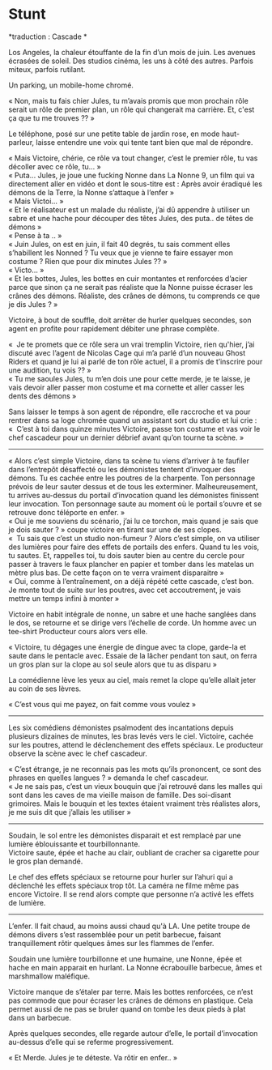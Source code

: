 # Stunt

*traduction : Cascade *


Los Angeles, la chaleur étouffante de la fin d’un mois de juin. Les avenues écrasées de soleil. Des studios cinéma, les uns à côté des autres. Parfois miteux, parfois rutilant. 

Un parking, un mobile-home chromé. 

« Non, mais tu fais chier Jules, tu m’avais promis que mon prochain rôle serait un rôle de premier plan, un rôle qui changerait ma carrière. Et, c'est ça que tu me trouves ?? »   

Le téléphone, posé sur une petite table de jardin rose, en mode haut-parleur, laisse entendre une voix qui tente tant bien que mal de répondre.

« Mais Victoire, chérie, ce rôle va tout changer, c’est le premier rôle, tu vas décoller avec ce rôle, tu… »  
« Puta… Jules, je joue une fucking Nonne dans La Nonne 9, un film qui va directement aller en vidéo et dont le sous-titre est : Après avoir éradiqué les démons de la Terre, la Nonne s’attaque à l’enfer »  
« Mais Victoi… »  
« Et le réalisateur est un malade du réaliste, j’ai dû appendre à utiliser un sabre et une hache pour découper des têtes Jules, des puta.. de têtes de démons »  
« Pense à ta .. »  
« Juin Jules, on est en juin, il fait 40 degrés, tu sais comment elles s’habillent les Nonned ? Tu veux que je vienne te faire essayer mon costume ? Rien que pour dix minutes Jules ?? »   
« Victo… »  
« Et les bottes, Jules, les bottes en cuir montantes et renforcées d’acier parce que sinon ça ne serait pas réaliste que la Nonne puisse écraser les crânes des démons. Réaliste, des crânes de démons, tu comprends ce que je dis Jules ? »  

Victoire, à bout de souffle, doit arrêter de hurler quelques secondes, son agent en profite pour rapidement débiter une phrase complète. 

«  Je te promets que ce rôle sera un vrai tremplin Victoire, rien qu'hier, j’ai discuté avec l’agent de Nicolas Cage qui m’a parlé d’un nouveau Ghost Riders et quand je lui  ai parlé de ton rôle actuel, il a promis de t’inscrire pour une audition, tu vois ?? »  
« Tu me saoules Jules, tu m’en dois une pour cette merde, je te laisse, je vais devoir aller passer mon costume et ma cornette et aller casser les dents des démons » 

Sans laisser le temps à son agent de répondre, elle raccroche et va pour rentrer dans sa loge chromée quand un assistant sort du studio et lui crie :   
«  C’est à toi dans quinze minutes Victoire, passe ton costume et vas voir le chef cascadeur pour un dernier débrief avant qu’on tourne ta scène. »


---- --
« Alors c’est simple Victoire, dans ta scène tu viens d’arriver à te faufiler dans l’entrepôt désaffecté ou les démonistes tentent d’invoquer des démons.  Tu es cachée entre les poutres de la charpente. Ton personnage prévois de leur sauter dessus et de tous les exterminer.  Malheureusement, tu arrives au-dessus du portail d’invocation quand les démonistes finissent leur invocation. Ton personnage saute au moment où le portail s’ouvre et se retrouve donc téléporte en enfer. »  
« Oui je me souviens du scénario, j’ai lu ce torchon, mais quand je sais que je dois sauter ? » coupe victoire en tirant sur une de ses clopes.   
«  Tu sais que c’est un studio non-fumeur ? Alors c’est simple, on va utiliser des lumières pour faire des effets de portails des enfers. Quand tu les vois, tu sautes. Et, rappelles toi, tu dois sauter bien au centre du cercle pour passer à travers le faux plancher en papier et tomber dans les matelas un mètre plus bas. De cette façon on te verra vraiment disparaitre »  
« Oui, comme à l’entraînement, on a déjà répété cette cascade, c’est bon. Je monte tout de suite sur les poutres, avec cet accoutrement, je vais mettre un temps infini à monter »   

Victoire en habit intégrale de nonne, un sabre et une hache sanglées dans le dos, se retourne et se dirige vers l’échelle de corde. Un homme avec un tee-shirt Producteur cours alors vers elle.   

« Victoire,  tu dégages une énergie de dingue avec ta clope, garde-la et saute dans le pentacle avec. Essaie de la lâcher pendant ton saut, on ferra un gros plan sur la clope au sol seule alors que tu as disparu »   

La comédienne lève les yeux au ciel, mais remet la clope qu’elle allait jeter au coin de ses lèvres. 

« C’est vous qui me payez, on fait comme vous voulez » 

---- --

Les six comédiens démonistes psalmodent des incantations depuis plusieurs dizaines de minutes, les bras levés vers le ciel. Victoire, cachée sur les poutres, attend le déclenchement des effets spéciaux. Le producteur observe la scène avec le chef cascadeur. 

« C’est étrange, je ne reconnais pas les mots qu’ils prononcent, ce sont des phrases en quelles langues ? » demanda le chef cascadeur.   
« Je ne sais pas, c’est un vieux bouquin que j’ai retrouvé dans les malles qui sont dans les caves de ma vieille maison de famille. Des soi-disant grimoires. Mais le bouquin et les textes étaient vraiment très réalistes alors, je me suis dit que j’allais les utiliser »

---- 

Soudain, le sol entre les démonistes disparait et est remplacé par une lumière éblouissante et tourbillonnante.   
Victoire saute, épée et hache au clair, oubliant de cracher sa cigarette pour le gros plan demandé.  

Le chef des effets spéciaux se retourne pour hurler sur l’ahuri qui a déclenché les effets spéciaux trop tôt. La caméra ne filme même pas encore Victoire.  Il se rend alors compte que personne n’a activé les effets de lumière. 

---- -

L’enfer. Il fait chaud, au moins aussi chaud qu'à LA. Une petite troupe de démons divers s’est rassemblée pour un petit barbecue, faisant tranquillement rôtir quelques âmes sur les flammes de l’enfer. 

Soudain une lumière tourbillonne et une humaine, une Nonne, épée et hache en main apparait en hurlant. La Nonne écrabouille barbecue, âmes et marshmallow maléfique. 

 Victoire manque de s’étaler par terre. Mais les bottes renforcées, ce n’est pas commode que pour écraser les crânes de démons en plastique. Cela permet aussi de ne pas se bruler quand on tombe les deux pieds à plat dans un barbecue. 

Après quelques secondes, elle regarde autour d’elle, le portail d’invocation au-dessus d’elle qui se referme progressivement. 

« Et Merde. Jules je te déteste. Va rôtir en enfer.. » 




